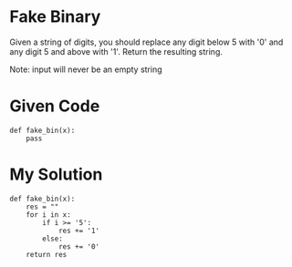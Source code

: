 # Fake Binary

Given a string of digits, you should replace any digit below 5 with '0' and any digit 5 and above with '1'. Return the resulting string.

Note: input will never be an empty string

# Given Code

```{python}
def fake_bin(x):
    pass
```

# My Solution

```{python}
def fake_bin(x):
    res = ""
    for i in x:
        if i >= '5':
            res += '1'
        else:
            res += '0'
    return res
```
